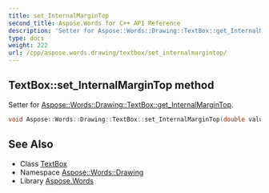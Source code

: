 ```yaml
---
title: set_InternalMarginTop
second_title: Aspose.Words for C++ API Reference
description: 'Setter for Aspose::Words::Drawing::TextBox::get_InternalMarginTop.'
type: docs
weight: 222
url: /cpp/aspose.words.drawing/textbox/set_internalmargintop/
---
```

## TextBox::set_InternalMarginTop method


Setter for [Aspose::Words::Drawing::TextBox::get_InternalMarginTop](../get_internalmargintop/).

```cpp
void Aspose::Words::Drawing::TextBox::set_InternalMarginTop(double value)
```

## See Also

* Class [TextBox](../)
* Namespace [Aspose::Words::Drawing](../../)
* Library [Aspose.Words](../../../)
